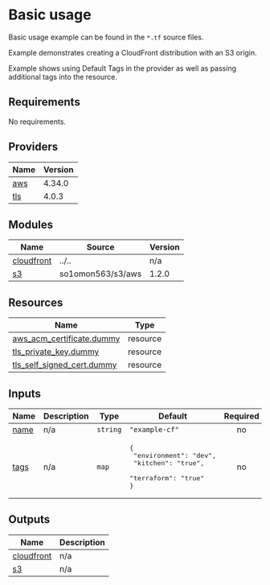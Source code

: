 # Basic usage

Basic usage example can be found in the `*.tf` source files.

Example demonstrates creating a CloudFront distribution with an S3 origin.

Example shows using Default Tags in the provider as well as passing additional tags into the resource.
<!-- BEGINNING OF PRE-COMMIT-TERRAFORM DOCS HOOK -->
## Requirements

No requirements.

## Providers

| Name | Version |
|------|---------|
| <a name="provider_aws"></a> [aws](#provider\_aws) | 4.34.0 |
| <a name="provider_tls"></a> [tls](#provider\_tls) | 4.0.3 |

## Modules

| Name | Source | Version |
|------|--------|---------|
| <a name="module_cloudfront"></a> [cloudfront](#module\_cloudfront) | ../.. | n/a |
| <a name="module_s3"></a> [s3](#module\_s3) | so1omon563/s3/aws | 1.2.0 |

## Resources

| Name | Type |
|------|------|
| [aws_acm_certificate.dummy](https://registry.terraform.io/providers/hashicorp/aws/latest/docs/resources/acm_certificate) | resource |
| [tls_private_key.dummy](https://registry.terraform.io/providers/hashicorp/tls/latest/docs/resources/private_key) | resource |
| [tls_self_signed_cert.dummy](https://registry.terraform.io/providers/hashicorp/tls/latest/docs/resources/self_signed_cert) | resource |

## Inputs

| Name | Description | Type | Default | Required |
|------|-------------|------|---------|:--------:|
| <a name="input_name"></a> [name](#input\_name) | n/a | `string` | `"example-cf"` | no |
| <a name="input_tags"></a> [tags](#input\_tags) | n/a | `map` | <pre>{<br>  "environment": "dev",<br>  "kitchen": "true",<br>  "terraform": "true"<br>}</pre> | no |

## Outputs

| Name | Description |
|------|-------------|
| <a name="output_cloudfront"></a> [cloudfront](#output\_cloudfront) | n/a |
| <a name="output_s3"></a> [s3](#output\_s3) | n/a |
<!-- END OF PRE-COMMIT-TERRAFORM DOCS HOOK -->
